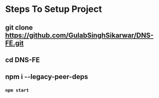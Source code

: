 # Steps To Setup Project 

## git clone https://github.com/GulabSinghSikarwar/DNS-FE.git

## cd DNS-FE
## npm i --legacy-peer-deps
### `npm start`
 
